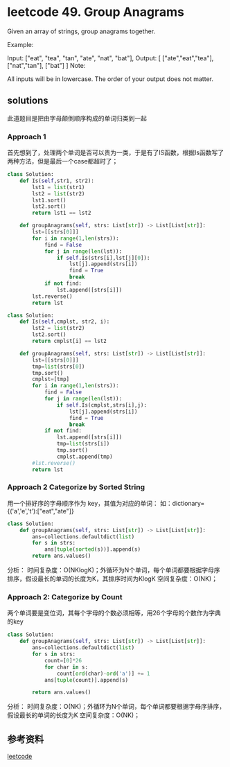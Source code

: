# leetcode 49. Group Anagrams

Given an array of strings, group anagrams together.

Example:

Input: ["eat", "tea", "tan", "ate", "nat", "bat"],
Output:
[
  ["ate","eat","tea"],
  ["nat","tan"],
  ["bat"]
]
Note:

All inputs will be in lowercase.
The order of your output does not matter.

## solutions

此道题目是把由字母颠倒顺序构成的单词归类到一起

### Approach 1

首先想到了，处理两个单词是否可以贵为一类，于是有了IS函数，根据Is函数写了两种方法，但是最后一个case都超时了；

```python
class Solution:
    def Is(self,str1, str2):
        lst1 = list(str1)
        lst2 = list(str2)
        lst1.sort()
        lst2.sort()
        return lst1 == lst2

    def groupAnagrams(self, strs: List[str]) -> List[List[str]]:
        lst=[[strs[0]]]
        for i in range(1,len(strs)):
            find = False
            for j in range(len(lst)):
                if self.Is(strs[i],lst[j][0]):
                    lst[j].append(strs[i])
                    find = True
                    break
            if not find:
                lst.append([strs[i]])
        lst.reverse()
        return lst
```

```python
class Solution:
    def Is(self,cmplst, str2, i):
        lst2 = list(str2)
        lst2.sort()
        return cmplst[i] == lst2

    def groupAnagrams(self, strs: List[str]) -> List[List[str]]:
        lst=[[strs[0]]]
        tmp=list(strs[0])
        tmp.sort()
        cmplst=[tmp]
        for i in range(1,len(strs)):
            find = False
            for j in range(len(lst)):
                if self.Is(cmplst,strs[i],j):
                    lst[j].append(strs[i])
                    find = True
                    break
            if not find:
                lst.append([strs[i]])
                tmp=list(strs[i])
                tmp.sort()
                cmplst.append(tmp)
        #lst.reverse()
        return lst
```

### Approach 2 Categorize by Sorted String

用一个排好序的字母顺序作为 key，其值为对应的单词：
如：dictionary={('a','e','t'):["eat","ate"]}

```python
class Solution:
    def groupAnagrams(self, strs: List[str]) -> List[List[str]]:
        ans=collections.defaultdict(list)
        for s in strs:
            ans[tuple(sorted(s))].append(s)
        return ans.values()
```

分析：
时间复杂度：O(NKlogK)；外循环为N个单词，每个单词都要根据字母序排序，假设最长的单词的长度为K，其排序时间为KlogK
空间复杂度：O(NK)；

### Approach 2: Categorize by Count

两个单词要是变位词，其每个字母的个数必须相等，用26个字母的个数作为字典的key

```python
class Solution:
    def groupAnagrams(self, strs: List[str]) -> List[List[str]]:
        ans=collections.defaultdict(list)
        for s in strs:
            count=[0]*26
            for char in s:
                count[ord(char)-ord('a')] += 1
            ans[tuple(count)].append(s)

        return ans.values()
```

分析：
时间复杂度：O(NK)；外循环为N个单词，每个单词都要根据字母序排序，假设最长的单词的长度为K
空间复杂度：O(NK)；

## 参考资料

[leetcode](https://leetcode.com/problems/group-anagrams/)
